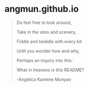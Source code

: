 # **angmun.github.io**
 > Do feel free to look around,
 >
 > Take in the sites and scenery,
 >
 > Fiddle and twiddle with every bit
 >
 > Until you wonder how and why,
 >
 > Perhaps an inquiry into this:
 >
 > What in heavens is this README?
 >
 > -Angelica Kamene Munyao
